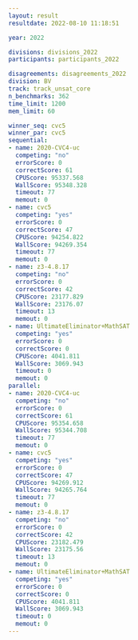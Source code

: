 ```yaml
---
layout: result
resultdate: 2022-08-10 11:18:51

year: 2022

divisions: divisions_2022
participants: participants_2022

disagreements: disagreements_2022
division: BV
track: track_unsat_core
n_benchmarks: 362
time_limit: 1200
mem_limit: 60

winner_seq: cvc5
winner_par: cvc5
sequential:
- name: 2020-CVC4-uc
  competing: "no"
  errorScore: 0
  correctScore: 61
  CPUScore: 95337.568
  WallScore: 95348.328
  timeout: 77
  memout: 0
- name: cvc5
  competing: "yes"
  errorScore: 0
  correctScore: 47
  CPUScore: 94254.822
  WallScore: 94269.354
  timeout: 77
  memout: 0
- name: z3-4.8.17
  competing: "no"
  errorScore: 0
  correctScore: 42
  CPUScore: 23177.829
  WallScore: 23176.07
  timeout: 13
  memout: 0
- name: UltimateEliminator+MathSAT
  competing: "yes"
  errorScore: 0
  correctScore: 0
  CPUScore: 4041.811
  WallScore: 3069.943
  timeout: 0
  memout: 0
parallel:
- name: 2020-CVC4-uc
  competing: "no"
  errorScore: 0
  correctScore: 61
  CPUScore: 95354.658
  WallScore: 95344.708
  timeout: 77
  memout: 0
- name: cvc5
  competing: "yes"
  errorScore: 0
  correctScore: 47
  CPUScore: 94269.912
  WallScore: 94265.764
  timeout: 77
  memout: 0
- name: z3-4.8.17
  competing: "no"
  errorScore: 0
  correctScore: 42
  CPUScore: 23182.479
  WallScore: 23175.56
  timeout: 13
  memout: 0
- name: UltimateEliminator+MathSAT
  competing: "yes"
  errorScore: 0
  correctScore: 0
  CPUScore: 4041.811
  WallScore: 3069.943
  timeout: 0
  memout: 0
---
```

